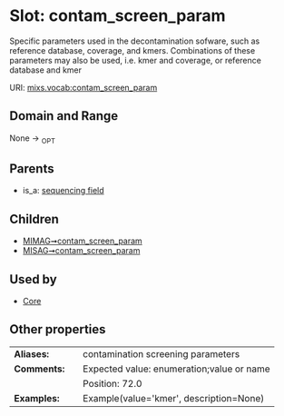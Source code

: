 
# Slot: contam_screen_param


Specific parameters used in the decontamination sofware, such as reference database, coverage, and kmers. Combinations of these parameters may also be used, i.e. kmer and coverage, or reference database and kmer

URI: [mixs.vocab:contam_screen_param](https://w3id.org/mixs/vocab/contam_screen_param)


## Domain and Range

None ->  <sub>OPT</sub> 

## Parents

 *  is_a: [sequencing field](sequencing_field.md)

## Children

 *  [MIMAG➞contam_screen_param](MIMAG_contam_screen_param.md)
 *  [MISAG➞contam_screen_param](MISAG_contam_screen_param.md)

## Used by

 * [Core](Core.md)

## Other properties

|  |  |  |
| --- | --- | --- |
| **Aliases:** | | contamination screening parameters |
| **Comments:** | | Expected value: enumeration;value or name |
|  | | Position: 72.0 |
| **Examples:** | | Example(value='kmer', description=None) |

